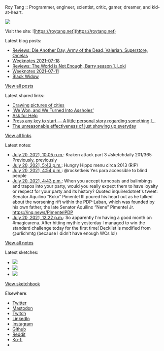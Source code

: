 Roy Tang :: Programmer, engineer, scientist, critic, gamer, dreamer, and kid-at-heart.

![](https://roytang.net/static/img/profile.jpg)

Visit the site: ![https://roytang.net](https://roytang.net)

Latest blog posts:

- [Reviews: Die Another Day, Army of the Dead, Valerian, Superstore, Omelas](https://roytang.net/2021/07/dad-aotd-vatcoatp-omelas/)
- [Weeknotes 2021-07-18](https://roytang.net/2021/07/weeknotes-2021-07-18/)
- [Reviews: The World is Not Enough, Barry season 1, Loki](https://roytang.net/2021/07/wine-barry-loki/)
- [Weeknotes 2021-07-11](https://roytang.net/2021/07/weeknotes-2021-07-11/)
- [Black Widow](https://roytang.net/2021/07/black-widow/)

[View all posts](https://roytang.net/blog)

Latest shared links:

- [Drawing pictures of cities](https://roytang.net/2021/07/drawing-pictures-of-cities/)
- [‘We Won, and We Turned Into Assholes’](https://roytang.net/2021/07/we-won-and-we-turned-into-assholes/)
- [Ask for Help](https://roytang.net/2021/07/ask-for-help/)
- [Press any key to start — A little personal story regarding something I...](https://roytang.net/2021/07/press-any-key-to-start-a-little-personal-story-regarding-something-i/)
- [The unreasonable effectiveness of just showing up everyday](https://roytang.net/2021/07/the-unreasonable-effectiveness-of-just-showing-up-everyday/)

[View all links](https://roytang.net/links)

Latest notes:

- [July 20, 2021, 10:05 p.m.](https://roytang.net/2021/07/1417485850267557894/): Kraken attack part 3 #sketchdaily 201/365 Previously, previously
- [July 20, 2021, 5:43 p.m.](https://roytang.net/2021/07/1417419914491555840/): Hungry Hippo menu circa 2013 (RIP)
- [July 20, 2021, 4:54 p.m.](https://roytang.net/2021/07/1417407676640813061/): @rocketkeis Yes para accessible to blind people
- [July 20, 2021, 4:43 p.m.](https://roytang.net/2021/07/1417404857376415744/): When you accept turncoats and balimbings and trapos into your party, would you really expect them to have loyalty or respect for your party and its history? Quoted inquirerdotnet&#x27;s tweet: Senator Aquilino “Koko” Pimentel III poured his heart out as he talked about the worsening rift within the PDP-Laban, which was founded by his own father, the late Senator Aquilino “Nene” Pimentel Jr. https://inq.news/PimentelPDP
- [July 20, 2021, 12:22 p.m.](https://roytang.net/2021/07/1417339197384323075/): So apparently I&#x27;m having a good month on #magicarena. After hitting mythic yesterday I managed to win the standard challenge today for the first time! Decklist is modified from @urlichmtg (because I didn&#x27;t have enough WCs lol)

[View all notes](https://roytang.net/notes)

Latest sketches:


- ![](https://roytang.net/media/cache/37/d3/37d3b96913c799a98fe9070957125f25.jpg)
- ![](https://roytang.net/media/cache/24/e0/24e0d3d6aafdb4a6cd96c59d8942b7d7.jpg)
- ![](https://roytang.net/media/cache/da/54/da546dd186cdf1162db2d10986c12448.jpg)

[View sketchbook](https://roytang.net/albums/sketchbook)


Elsewhere:

- [Twitter](https://twitter.com/roytang)
- [Mastodon](https://mastodon.technology/@roytang)
- [Twitch](https://twitch.tv/twitchyroy)
- [LinkedIn](https://www.linkedin.com/in/roytang)
- [Instagram](https://instagram.com/roytang0400)
- [Github](https://github.com/roytang)
- [Reddit](https://reddit.com/u/hungryroy)
- [Ko-fi](https://ko-fi.com/roytang)
- [](mailto:hello@roytang.net)
